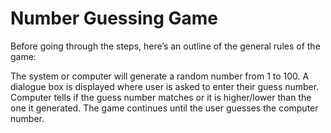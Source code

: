 # Number Guessing Game

Before going through the steps, here’s an outline of the general rules of the game:

The system or computer will generate a random number from 1 to 100.
A dialogue box is displayed where user is asked to enter their guess number.
Computer tells if the guess number matches or it is higher/lower than the one it generated.
The game continues until the user guesses the computer number.
